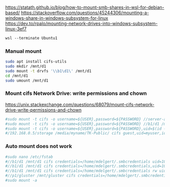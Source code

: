 https://statath.github.io/blog/how-to-mount-smb-shares-in-wsl-for-debian-based/
https://stackoverflow.com/questions/45244306/mounting-a-windows-share-in-windows-subsystem-for-linux
https://dev.to/rpalo/mounting-network-drives-into-windows-subsystem-linux-3ef7

```ps
wsl --terminate Ubuntu1
```

### Manual mount
```bash
sudo apt install cifs-utils
sudo mkdir /mnt/d1
sudo mount -t drvfs '\\b1\d1\' /mnt/d1
cd /mnt/d1
sudo umount /mnt/d1
```

### Mount cifs Network Drive: write permissions and chown
https://unix.stackexchange.com/questions/68079/mount-cifs-network-drive-write-permissions-and-chown
```bash
#sudo mount -t cifs -o username=${USER},password=${PASSWORD} //server-address/folder /mount/path/on/ubuntu
#sudo mount -t cifs -o username=${USER},password=${PASSWORD} //b1/d1 /mnt/d1
#sudo mount -t cifs -o username=${USER},password=${PASSWORD},uid=$(id -u),gid=$(id -g) //server-address/folder /mount/path/on/ubuntu
#/192.168.0.5/storage /media/myname/TK-Public/ cifs guest,uid=myuser,iocharset=utf8,file_mode=0777,dir_mode=0777,noperm 0 0
```

### Auto mount does not work
```bash
#sudo nano /etc/fstab
#//b1/d1 /mnt/d1 cifs credentials=/home/mdelgert/.smbcredentials uid=1000 gid=1000 file_mode=0664 dir_mode=0775 _netdev 0 0
#//b1/d1 /mnt/d1 cifs credentials=/home/mdelgert/.smbcredentials,uid=1000,gid=1000,file_mode=0664,dir_mode=0775,_netdev 0 0
#//b1/d1 /mnt/d1 cifs credentials=/home/mdelgert/.smbcredentials rw uid=1000 gid=1000 file_mode=0664 dir_mode=0775 _netdev 0 0
#//p1/gluster /mnt/gluster cifs credentials=/home/mdelgert/.smbcredentials,uid=1000,gid=1000,file_mode=0664,dir_mode=0775 0 0
#sudo mount -a
```
